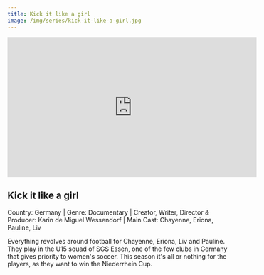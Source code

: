 ```yaml
---
title: Kick it like a girl
image: /img/series/kick-it-like-a-girl.jpg
---
```

<iframe width="560" height="315" src="https://www.youtube.com/embed/0YHiB0G5yCY?si=cCWpta8ZBa2MSmfg" frameborder="0" allow="accelerometer; autoplay; encrypted-media; gyroscope; picture-in-picture" allowfullscreen></iframe>

## Kick it like a girl
Country: Germany | Genre: Documentary | Creator, Writer, Director & Producer: Karin de Miguel Wessendorf | Main Cast: Chayenne, Eriona, Pauline, Liv

Everything revolves around football for Chayenne, Eriona, Liv and Pauline. They play in the U15 squad of SGS Essen, one of the few clubs in Germany that gives priority to women's soccer. This season it's all or nothing for the players, as they want to win the Niederrhein Cup.
